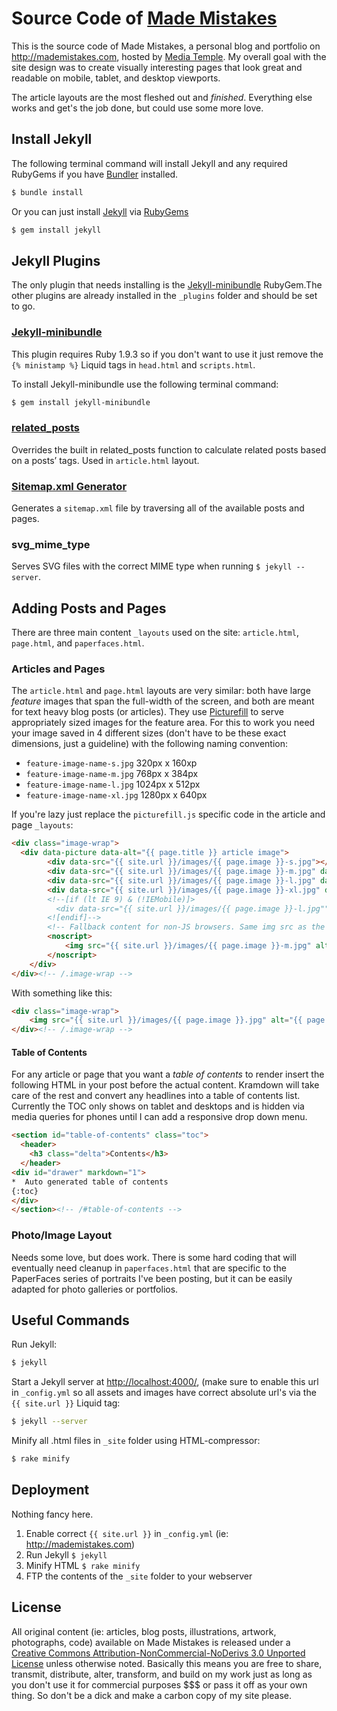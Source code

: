 Source Code of [Made Mistakes](http://mademistakes.com)
===========================================================================

This is the source code of Made Mistakes, a personal blog and portfolio on http://mademistakes.com, hosted by 
[Media Temple](http://mediatemple.net/#a_aid=51686252ceb4c). My overall goal with the site design was to create visually interesting pages that look great and readable on mobile, tablet, and desktop viewports.

The article layouts are the most fleshed out and *finished*. Everything else works and get's the job done, but could use some more love.

## Install Jekyll

The following terminal command will install Jekyll and any required RubyGems if you have [Bundler](http://gembundler.com/) installed.

``` bash
$ bundle install
```

Or you can just install [Jekyll](http://jekyllrb.com/) via [RubyGems](http://rubygems.org/)

``` bash
$ gem install jekyll
```
## Jekyll Plugins

The only plugin that needs installing is the [Jekyll-minibundle](https://github.com/tkareine/jekyll-minibundle) RubyGem.The other plugins are already installed in the `_plugins` folder and should be set to go. 

### [Jekyll-minibundle](https://github.com/tkareine/jekyll-minibundle)

This plugin requires Ruby 1.9.3 so if you don't want to use it just remove the `{% ministamp %}` Liquid tags in `head.html` and `scripts.html`.

To install Jekyll-minibundle use the following terminal command:
``` bash
$ gem install jekyll-minibundle
```

### [related_posts](https://github.com/LawrenceWoodman/related_posts-jekyll_plugin)

Overrides the built in related_posts function to calculate related posts based on a posts’ tags. Used in `article.html` layout.

### [Sitemap.xml Generator](http://www.kinnetica.com/projects/jekyll-sitemap-generator/)

Generates a `sitemap.xml` file by traversing all of the available posts and pages.

### svg_mime_type

Serves SVG files with the correct MIME type when running `$ jekyll --server`.

## Adding Posts and Pages

There are three main content `_layouts` used on the site: `article.html`, `page.html`, and `paperfaces.html`.

### Articles and Pages

The `article.html` and `page.html` layouts are very similar: both have large *feature* images that span the full-width of the screen, and both are meant for text heavy blog posts (or articles). They use [Picturefill](https://github.com/scottjehl/picturefill) to serve appropriately sized images for the feature area. For this to work you need your image saved in 4 different sizes (don't have to be these exact dimensions, just a guideline) with the following naming convention:

*	`feature-image-name-s.jpg` 320px x 160xp
*	`feature-image-name-m.jpg` 768px x 384px
*	`feature-image-name-l.jpg` 1024px x 512px
*	`feature-image-name-xl.jpg` 1280px x 640px

If you're lazy just replace the `picturefill.js` specific code in the article and page `_layouts`:

``` html
<div class="image-wrap">
  <div data-picture data-alt="{{ page.title }} article image">
        <div data-src="{{ site.url }}/images/{{ page.image }}-s.jpg"></div>
        <div data-src="{{ site.url }}/images/{{ page.image }}-m.jpg" data-media="(min-width: 480px)"></div>
        <div data-src="{{ site.url }}/images/{{ page.image }}-l.jpg" data-media="(min-width: 768px)"></div>
        <div data-src="{{ site.url }}/images/{{ page.image }}-xl.jpg" data-media="(min-width: 992px)"></div>
        <!--[if (lt IE 9) & (!IEMobile)]>
          <div data-src="{{ site.url }}/images/{{ page.image }}-l.jpg""></div>
        <![endif]-->
        <!-- Fallback content for non-JS browsers. Same img src as the initial, unqualified source element. -->
        <noscript>
            <img src="{{ site.url }}/images/{{ page.image }}-m.jpg" alt="{{ page.title }} article image">
        </noscript>
    </div>
</div><!-- /.image-wrap -->
```

With something like this: 
``` html
<div class="image-wrap">
    <img src="{{ site.url }}/images/{{ page.image }}.jpg" alt="{{ page.title }} article image">
</div><!-- /.image-wrap -->
```

#### Table of Contents

For any article or page that you want a *table of contents* to render insert the following HTML in your post before the actual content. Kramdown will take care of the rest and convert any headlines into a table of contents list. Currently the TOC only shows on tablet and desktops and is hidden via media queries for phones until I can add a responsive drop down menu.

``` html
<section id="table-of-contents" class="toc">
  <header>
    <h3 class="delta">Contents</h3>
  </header>
<div id="drawer" markdown="1">
*  Auto generated table of contents
{:toc}
</div>
</section><!-- /#table-of-contents -->
```

### Photo/Image Layout

Needs some love, but does work. There is some hard coding that will eventually need cleanup in `paperfaces.html` that are specific to the PaperFaces series of portraits I've been posting, but it can be easily adapted for photo galleries or portfolios.

## Useful Commands

Run Jekyll:
``` bash
$ jekyll
```

Start a Jekyll server at <http://localhost:4000/>, (make sure to enable this url in `_config.yml` so all assets and images have correct absolute url's via the `{{ site.url }}` Liquid tag:
``` bash
$ jekyll --server
```

Minify all .html files in `_site` folder using HTML-compressor:
``` bash
$ rake minify
```

## Deployment

Nothing fancy here.

1. Enable correct `{{ site.url }}` in `_config.yml` (ie: http://mademistakes.com)
2. Run Jekyll `$ jekyll`
3. Minify HTML `$ rake minify`
4. FTP the contents of the `_site` folder to your webserver

## License

All original content (ie: articles, blog posts, illustrations, artwork, photographs, code) available on Made Mistakes is released under a [Creative Commons Attribution-NonCommercial-NoDerivs 3.0 Unported License](http://creativecommons.org/licenses/by-nc-nd/3.0/deed.en_US) unless otherwise noted. Basically this means you are free to share, transmit, distribute, alter, transform, and build on my work just as long as you don't use it for commercial purposes $$$ or pass it off as your own thing. So don't be a dick and make a carbon copy of my site please.
